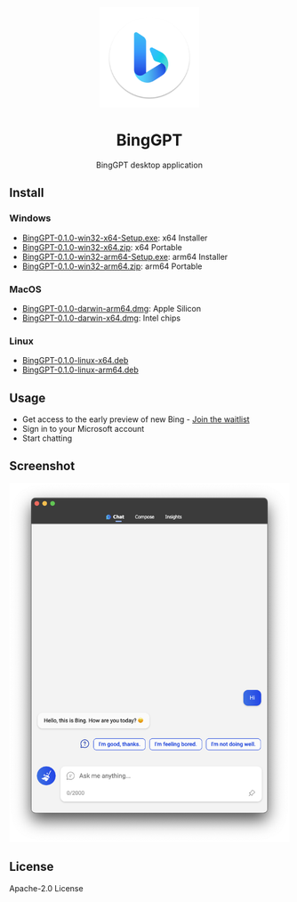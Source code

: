 <p align="center">
  <img width="180" src="./icon.png" alt="BingGPT">
  <h1 align="center">BingGPT</h1>
  <p align="center">BingGPT desktop application</p>
</p>

## Install

### Windows

- [BingGPT-0.1.0-win32-x64-Setup.exe](https://github.com/dice2o/BingGPT/releases/download/v0.1.0/BingGPT-0.1.0-win32-x64-Setup.exe): x64 Installer
- [BingGPT-0.1.0-win32-x64.zip](https://github.com/dice2o/BingGPT/releases/download/v0.1.0/BingGPT-0.1.0-win32-x64.zip): x64 Portable
- [BingGPT-0.1.0-win32-arm64-Setup.exe](https://github.com/dice2o/BingGPT/releases/download/v0.1.0/BingGPT-0.1.0-win32-arm64-Setup.exe): arm64 Installer
- [BingGPT-0.1.0-win32-arm64.zip](https://github.com/dice2o/BingGPT/releases/download/v0.1.0/BingGPT-0.1.0-win32-arm64.zip): arm64 Portable

### MacOS

- [BingGPT-0.1.0-darwin-arm64.dmg](https://github.com/dice2o/BingGPT/releases/download/v0.1.0/BingGPT-0.1.0-darwin-arm64.dmg): Apple Silicon
- [BingGPT-0.1.0-darwin-x64.dmg](https://github.com/dice2o/BingGPT/releases/download/v0.1.0/BingGPT-0.1.0-darwin-x64.dmg): Intel chips

### Linux

- [BingGPT-0.1.0-linux-x64.deb](https://github.com/dice2o/BingGPT/releases/download/v0.1.0/BingGPT-0.1.0-linux-x64.deb)
- [BingGPT-0.1.0-linux-arm64.deb](https://github.com/dice2o/BingGPT/releases/download/v0.1.0/BingGPT-0.1.0-linux-arm64.deb)

## Usage

- Get access to the early preview of new Bing - [Join the waitlist](https://www.bing.com/new)
- Sign in to your Microsoft account
- Start chatting

## Screenshot

<img width="601" src="./screenshot.png" alt="BingGPT Screenshot">

## License

Apache-2.0 License
